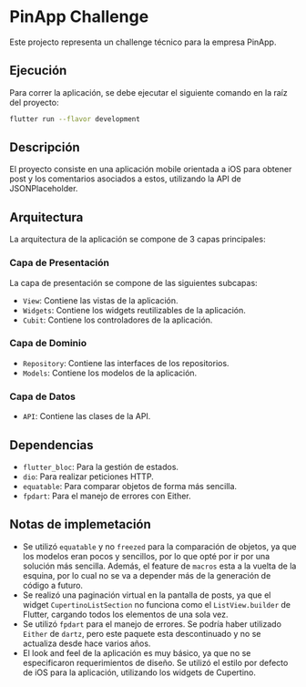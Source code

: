 # PinApp Challenge

Este projecto representa un challenge técnico para la empresa PinApp.

## Ejecución

Para correr la aplicación, se debe ejecutar el siguiente comando en la raíz del proyecto:

```bash
flutter run --flavor development
```

## Descripción

El proyecto consiste en una aplicación mobile orientada a iOS para obtener post y los comentarios asociados a estos, utilizando la API de JSONPlaceholder.

## Arquitectura

La arquitectura de la aplicación se compone de 3 capas principales:

### Capa de Presentación

La capa de presentación se compone de las siguientes subcapas:

- `View`: Contiene las vistas de la aplicación.
- `Widgets`: Contiene los widgets reutilizables de la aplicación.
- `Cubit`: Contiene los controladores de la aplicación.

### Capa de Dominio

- `Repository`: Contiene las interfaces de los repositorios.
- `Models`: Contiene los modelos de la aplicación.

### Capa de Datos

- `API`: Contiene las clases de la API.

## Dependencias

- `flutter_bloc`: Para la gestión de estados.
- `dio`: Para realizar peticiones HTTP.
- `equatable`: Para comparar objetos de forma más sencilla.
- `fpdart`: Para el manejo de errores con Either.

## Notas de implemetación

- Se utilizó `equatable` y no `freezed` para la comparación de objetos, ya que los modelos eran pocos y sencillos, por lo que opté por ir por una solución más sencilla. Además, el feature de `macros` esta a la vuelta de la esquina, por lo cual no se va a depender más de la generación de código a futuro.
- Se realizó una paginación virtual en la pantalla de posts, ya que el widget `CupertinoListSection` no funciona como el `ListView.builder` de Flutter, cargando todos los elementos de una sola vez.
- Se utilizó `fpdart` para el manejo de errores. Se podría haber utilizado `Either` de `dartz`, pero este paquete esta descontinuado y no se actualiza desde hace varios años.
- El look and feel de la aplicación es muy básico, ya que no se especificaron requerimientos de diseño. Se utilizó el estilo por defecto de iOS para la aplicación, utilizando los widgets de Cupertino.
